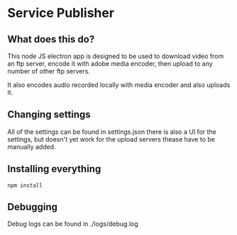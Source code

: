 Service Publisher
=================

## What does this do?

This node JS electron app is designed to be used to download video from an ftp server,
encode it with adobe media encoder, then upload to any number of other ftp servers.

It also encodes audio recorded locally with media encoder and also uploads it.

## Changing settings

All of the settings can be found in settings.json there is also a UI for the settings, 
but doesn't yet work for the upload servers thease have to be manually added.

## Installing everything
`npm install`

## Debugging
Debug logs can be found in ./logs/debug.log
